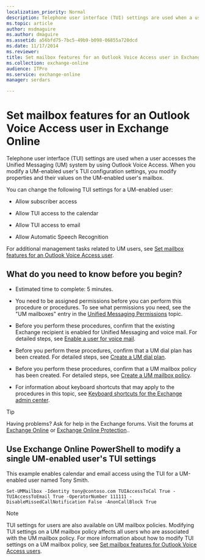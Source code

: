 ```yaml
---
localization_priority: Normal
description: Telephone user interface (TUI) settings are used when a user accesses the Unified Messaging (UM) system by using Outlook Voice Access. When you modify a UM-enabled user's TUI configuration settings, you modify properties and their values on the UM-enabled user's mailbox.
ms.topic: article
author: msdmaguire
ms.author: dmaguire
ms.assetid: a56bfd75-7bc5-49b9-b098-06855a720dcd
ms.date: 11/17/2014
ms.reviewer: 
title: Set mailbox features for an Outlook Voice Access user in Exchange Online
ms.collection: exchange-online
audience: ITPro
ms.service: exchange-online
manager: serdars

---
```


# Set mailbox features for an Outlook Voice Access user in Exchange Online

Telephone user interface (TUI) settings are used when a user accesses the Unified Messaging (UM) system by using Outlook Voice Access. When you modify a UM-enabled user's TUI configuration settings, you modify properties and their values on the UM-enabled user's mailbox.

You can change the following TUI settings for a UM-enabled user:

- Allow subscriber access

- Allow TUI access to the calendar

- Allow TUI access to email

- Allow Automatic Speech Recognition

For additional management tasks related to UM users, see [Set mailbox features for an Outlook Voice Access user](set-mailbox-features-for-a-user.md).

## What do you need to know before you begin?

- Estimated time to complete: 5 minutes.

- You need to be assigned permissions before you can perform this procedure or procedures. To see what permissions you need, see the "UM mailboxes" entry in the [Unified Messaging Permissions](https://technet.microsoft.com/library/d326c3bc-8f33-434a-bf02-a83cc26a5498.aspx) topic.

- Before you perform these procedures, confirm that the existing Exchange recipient is enabled for Unified Messaging and voice mail. For detailed steps, see [Enable a user for voice mail](../../voice-mail-unified-messaging/set-up-voice-mail/enable-a-user-for-voice-mail.md).

- Before you perform these procedures, confirm that a UM dial plan has been created. For detailed steps, see [Create a UM dial plan](../../voice-mail-unified-messaging/connect-voice-mail-system/create-um-dial-plan.md).

- Before you perform these procedures, confirm that a UM mailbox policy has been created. For detailed steps, see [Create a UM mailbox policy](../../voice-mail-unified-messaging/set-up-voice-mail/create-um-mailbox-policy.md).

- For information about keyboard shortcuts that may apply to the procedures in this topic, see [Keyboard shortcuts for the Exchange admin center](../../accessibility/keyboard-shortcuts-in-admin-center.md).

> [!TIP]
> Having problems? Ask for help in the Exchange forums. Visit the forums at [Exchange Online](https://go.microsoft.com/fwlink/p/?linkId=267542) or [Exchange Online Protection](https://go.microsoft.com/fwlink/p/?linkId=285351)..

## Use Exchange Online PowerShell to modify a single UM-enabled user's TUI settings

This example enables calendar and email access using the TUI for a UM-enabled user named Tony Smith.

```
Set-UMMailbox -Identity tony@contoso.com TUIAccessToCal True -TUIAccessToEmail True -OperatorNumber 111111 -DisableMissedCallNotification False -AnonCallBlock True
```

> [!NOTE]
> TUI settings for users are also available on UM mailbox policies. Modifying TUI settings on a UM mailbox policy affects all users who are associated with the UM mailbox policy. For more information about how to modify TUI settings on a UM mailbox policy, see [Set mailbox features for Outlook Voice Access users](set-mailbox-features-for-users.md).
